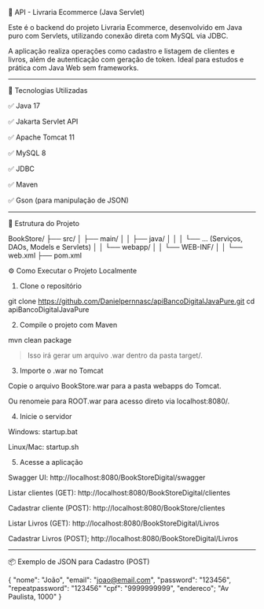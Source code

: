 


🏦 API - Livraria Ecommerce (Java Servlet)

Este é o backend do projeto Livraria Ecommerce, desenvolvido em Java puro com Servlets, utilizando conexão direta com MySQL via JDBC.

A aplicação realiza operações como cadastro e listagem de clientes e livros, além de autenticação com geração de token.
Ideal para estudos e prática com Java Web sem frameworks.


---

🚀 Tecnologias Utilizadas

✅ Java 17

✅ Jakarta Servlet API

✅ Apache Tomcat 11

✅ MySQL 8

✅ JDBC

✅ Maven

✅ Gson (para manipulação de JSON)



---

📁 Estrutura do Projeto

BookStore/
├── src/
│   ├── main/
│   │   ├── java/
│   │   │   └── ... (Serviços, DAOs, Models e Servlets)
│   │   └── webapp/
│   │       └── WEB-INF/
│   │           └── web.xml
├── pom.xml

⚙️ Como Executar o Projeto Localmente

1. Clone o repositório

git clone https://github.com/Danielpernnasc/apiBancoDigitalJavaPure.git
cd apiBancoDigitalJavaPure

2. Compile o projeto com Maven

mvn clean package

> Isso irá gerar um arquivo .war dentro da pasta target/.



3. Importe o .war no Tomcat

Copie o arquivo BookStore.war para a pasta webapps do Tomcat.

Ou renomeie para ROOT.war para acesso direto via localhost:8080/.


4. Inicie o servidor

Windows: startup.bat

Linux/Mac: startup.sh


5. Acesse a aplicação

Swagger UI:
http://localhost:8080/BookStoreDigital/swagger

Listar clientes (GET):
http://localhost:8080/BookStoreDigital/clientes

Cadastrar cliente (POST):
http://localhost:8080/BookStore/clientes

Listar Livros (GET):
http://localhost:8080/BookStoreDigital/Livros

Cadastrar Livros (POST);
http://localhost:8080/BookStoreDigital/Livros


---

📦 Exemplo de JSON para Cadastro (POST)

{
  "nome": "João",
  "email": "joao@email.com",
  "password": "123456",
  "repeatpassword": "123456"
  "cpf": "9999999999",
  "endereco"; "Av Paulista, 1000"
}




